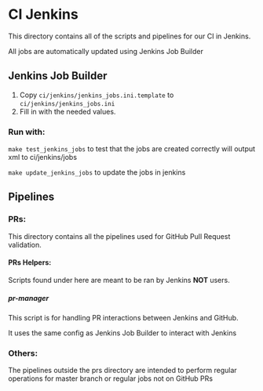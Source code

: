 # CI Jenkins 
 
This directory contains all of the scripts and pipelines for our CI in Jenkins.

All jobs are automatically updated using Jenkins Job Builder 
 
## Jenkins Job Builder

1. Copy `ci/jenkins/jenkins_jobs.ini.template` to `ci/jenkins/jenkins_jobs.ini` 
2. Fill in with the needed values.

### Run with:
`make test_jenkins_jobs` to test that the jobs are created correctly 
will output xml to ci/jenkins/jobs

`make update_jenkins_jobs` to update the jobs in jenkins

## Pipelines

### PRs:

This directory contains all the pipelines used for GitHub Pull Request validation.

#### PRs Helpers:

Scripts found under here are meant to be ran by Jenkins **NOT** users.

##### pr-manager

This script is for handling PR interactions between Jenkins and GitHub.

It uses the same config as Jenkins Job Builder to interact with Jenkins



### Others:

The pipelines outside the prs directory are intended to perform regular operations for master branch or regular jobs not on GitHub PRs
